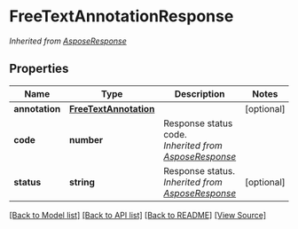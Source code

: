 # FreeTextAnnotationResponse


*Inherited from [AsposeResponse](AsposeResponse.md)*
## Properties
Name | Type | Description | Notes
------------ | ------------- | ------------- | -------------
**annotation** | [**FreeTextAnnotation**](FreeTextAnnotation.md) |  | [optional]
**code** | **number** | Response status code.<br />*Inherited from [AsposeResponse](AsposeResponse.md)* | 
**status** | **string** | Response status.<br />*Inherited from [AsposeResponse](AsposeResponse.md)* | [optional]

[[Back to Model list]](../README.md#documentation-for-models) [[Back to API list]](../README.md#documentation-for-api-endpoints) [[Back to README]](../README.md) [[View Source]](../src/models/freeTextAnnotationResponse.ts)

